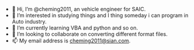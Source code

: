 - 👋 Hi, I’m @cheming2011, an vehicle engineer for SAIC. 
- 👀 I’m interested in studying things and I thing someday i can program in Auto industry.
- 🌱 I’m currently learning VBA and python and so on.
- 💞️ I’m looking to collaborate on converting different format files.
- 📫 My email address is cheming2011@sian.com.

<!---
cheming2011/cheming2011 is a ✨ special ✨ repository because its `README.md` (this file) appears on your GitHub profile.
You can click the Preview link to take a look at your changes.
--->
